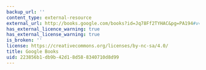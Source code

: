 ```yaml
---
backup_url: ''
content_type: external-resource
external_url: http://books.google.com/books?id=Jq78Ff2TYHAC&pg=PA194#v=onepage
has_external_licence_warning: true
has_external_license_warning: true
is_broken: ''
license: https://creativecommons.org/licenses/by-nc-sa/4.0/
title: Google Books
uid: 223856b1-db9b-42d1-8d58-8340710d8d99
---
```

